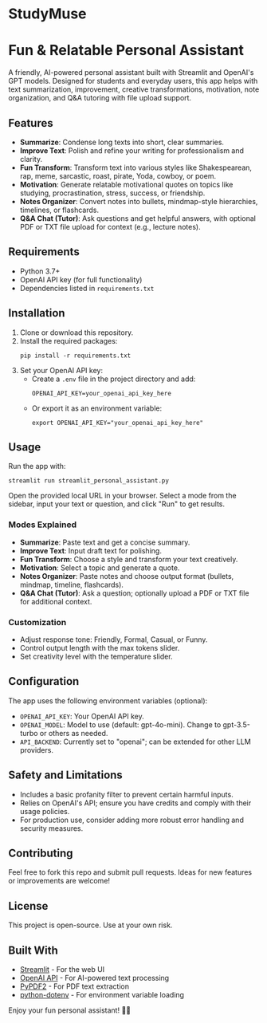 # StudyMuse

# Fun & Relatable Personal Assistant

A friendly, AI-powered personal assistant built with Streamlit and OpenAI's GPT models. Designed for students and everyday users, this app helps with text summarization, improvement, creative transformations, motivation, note organization, and Q&A tutoring with file upload support.

## Features

- **Summarize**: Condense long texts into short, clear summaries.
- **Improve Text**: Polish and refine your writing for professionalism and clarity.
- **Fun Transform**: Transform text into various styles like Shakespearean, rap, meme, sarcastic, roast, pirate, Yoda, cowboy, or poem.
- **Motivation**: Generate relatable motivational quotes on topics like studying, procrastination, stress, success, or friendship.
- **Notes Organizer**: Convert notes into bullets, mindmap-style hierarchies, timelines, or flashcards.
- **Q&A Chat (Tutor)**: Ask questions and get helpful answers, with optional PDF or TXT file upload for context (e.g., lecture notes).

## Requirements

- Python 3.7+
- OpenAI API key (for full functionality)
- Dependencies listed in `requirements.txt`

## Installation

1. Clone or download this repository.
2. Install the required packages:
   ```
   pip install -r requirements.txt
   ```
3. Set your OpenAI API key:
   - Create a `.env` file in the project directory and add:
     ```
     OPENAI_API_KEY=your_openai_api_key_here
     ```
   - Or export it as an environment variable:
     ```
     export OPENAI_API_KEY="your_openai_api_key_here"
     ```

## Usage

Run the app with:
```
streamlit run streamlit_personal_assistant.py
```

Open the provided local URL in your browser. Select a mode from the sidebar, input your text or question, and click "Run" to get results.

### Modes Explained

- **Summarize**: Paste text and get a concise summary.
- **Improve Text**: Input draft text for polishing.
- **Fun Transform**: Choose a style and transform your text creatively.
- **Motivation**: Select a topic and generate a quote.
- **Notes Organizer**: Paste notes and choose output format (bullets, mindmap, timeline, flashcards).
- **Q&A Chat (Tutor)**: Ask a question; optionally upload a PDF or TXT file for additional context.

### Customization

- Adjust response tone: Friendly, Formal, Casual, or Funny.
- Control output length with the max tokens slider.
- Set creativity level with the temperature slider.

## Configuration

The app uses the following environment variables (optional):

- `OPENAI_API_KEY`: Your OpenAI API key.
- `OPENAI_MODEL`: Model to use (default: gpt-4o-mini). Change to gpt-3.5-turbo or others as needed.
- `API_BACKEND`: Currently set to "openai"; can be extended for other LLM providers.

## Safety and Limitations

- Includes a basic profanity filter to prevent certain harmful inputs.
- Relies on OpenAI's API; ensure you have credits and comply with their usage policies.
- For production use, consider adding more robust error handling and security measures.

## Contributing

Feel free to fork this repo and submit pull requests. Ideas for new features or improvements are welcome!

## License

This project is open-source. Use at your own risk.

## Built With

- [Streamlit](https://streamlit.io/) - For the web UI
- [OpenAI API](https://openai.com/api/) - For AI-powered text processing
- [PyPDF2](https://pypi.org/project/PyPDF2/) - For PDF text extraction
- [python-dotenv](https://pypi.org/project/python-dotenv/) - For environment variable loading

Enjoy your fun personal assistant! 🎒✨
